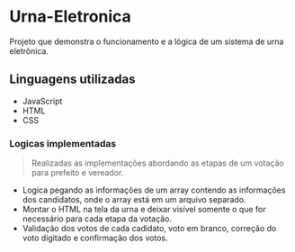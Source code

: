 # Urna-Eletronica
 Projeto que demonstra o funcionamento e a lógica de um sistema de urna eletrônica.

## Linguagens utilizadas

- JavaScript
- HTML
- CSS

### Logicas implementadas

> Realizadas as implementações abordando as etapas de um votação para prefeito e vereador.

- Logica pegando as informações de um array contendo as informações dos candidatos, onde o array está em um arquivo separado.
- Montar o HTML na tela da urna e deixar visível somente o que for necessário para cada etapa da votação.
- Validação dos votos de cada cadidato, voto em branco, correção do voto digitado e confirmação dos votos.
